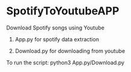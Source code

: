# SpotifyToYoutubeAPP

Download Spotify songs using Youtube

1. App.py for spotify data extraction

2. Download.py for downloading from youtube

To run the script:
      python3 App.py/Download.py 
      
